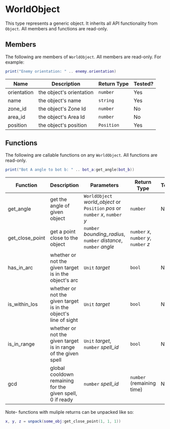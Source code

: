 # WorldObject

This type represents a generic object. It inherits all API functionality from `Object`. All members and functions are read-only.

## Members

The following are members of `WorldObject`. All members are read-only. For example:

```lua
print("Enemy orientation: " .. enemy.orientation)
```

| Name        | Description              | Return Type | Tested? |
| ----------- | ------------------------ | ----------- | ------- |
| orientation | the object's orientation | `number`    | Yes     |
| name        | the object's name        | `string`    | Yes     |
| zone_id     | the object's Zone Id     | `number`    | No      |
| area_id     | the object's Area Id     | `number`    | No      |
| position    | the object's position    | `Position`  | Yes     |

## Functions

The following are callable functions on any `WorldObject`. All functions are read-only.

```lua
print("Bot A angle to bot b: " .. bot_a:get_angle(bot_b))
```

| Function        | Description                                                      | Parameters                                                                     | Return Type                              | Tested? |
| --------------- | ---------------------------------------------------------------- | ------------------------------------------------------------------------------ | ---------------------------------------- | ------- |
| get_angle       | get the angle of given object                                    | `WorldObject` _world_object_ or `Position` _pos_ or `number` _x_, `number` _y_ | `number`                                 | No      |
| get_close_point | get a point close to the object                                  | `number` _bounding_radius_, `number` _distance_, `number` _angle_              | `number` _x_, `number` _y_, `number` _z_ |
| has_in_arc      | whether or not the given target is in the object's arc           | `Unit` _target_                                                                | `bool`                                   | No      |
| is_within_los   | whether or not the given target is in the object's line of sight | `Unit` _target_                                                                | `bool`                                   | No      |
| is_in_range     | whether or not the given target is in range of the given spell   | `Unit` _target_, `number` _spell_id_                                           | `bool`                                   | No      |
| gcd             | global cooldown remaining for the given spell, 0 if ready        | `number` _spell_id_                                                            | `number` (remaining time)                | No      |

Note- functions with muliple returns can be unpacked like so:

```lua
x, y, z = unpack(some_obj:get_close_point(1, 1, 1))
```
